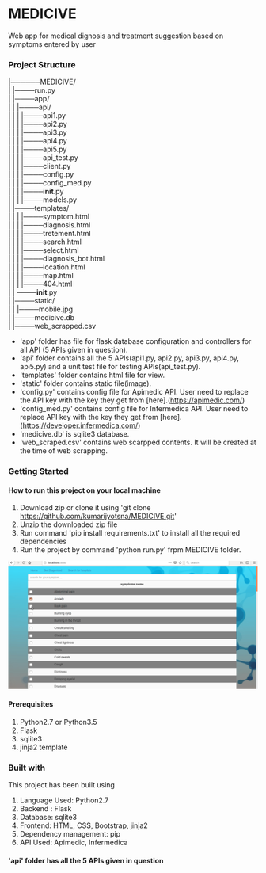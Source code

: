 # MEDICIVE
Web app for medical dignosis and treatment suggestion based on symptoms entered by user

### Project Structure
|──────MEDICIVE/  
| |────run.py  
| |────app/    
| | |────api/  
| | | |────api1.py   
| | | |────api2.py   
| | | |────api3.py   
| | | |────api4.py   
| | | |────api5.py   
| | | |────api_test.py   
| | | |────client.py   
| | | |────config.py   
| | | |────config_med.py   
| | | |────__init__.py   
| | | |────models.py   
| |────templates/  
| | | |────symptom.html  
| | | |────diagnosis.html  
| | | |────tretement.html  
| | | |────search.html  
| | | |────select.html  
| | | |────diagnosis_bot.html  
| | | |────location.html      
| | | |────map.html   
| | | |────404.html     
| | ────__init__.py  
| |────static/    
| | |────mobile.jpg        
| |────medicive.db  
| |────web_scrapped.csv  

- 'app' folder has file for flask database configuration and controllers for all API (5 APIs given in question).
- 'api' folder contains all the 5 APIs(api1.py, api2.py, api3.py, api4.py, api5.py) and a unit test file for testing APIs(api_test.py).
- 'templates' folder contains html file for view.
- 'static' folder contains static file(image).
- 'config.py' contains config file for Apimedic API. User need to replace the API key with the key they get from [here].(https://apimedic.com/)
- 'config_med.py' contains config file for Infermedica API. User need to replace API key with the key they get from [here].(https://developer.infermedica.com/)
- 'medicive.db' is sqlite3 database.
- 'web_scraped.csv' contains web scarpped contents. It will be created at the time of web scrapping.

### Getting Started

#### How to run this project on your local machine 
1) Download zip or clone it using 'git clone https://github.com/kumarijyotsna/MEDICIVE.git'
2) Unzip the downloaded zip file
3) Run command 'pip install requirements.txt' to install all the required dependencies
4) Run the project by command 'python run.py' frpm MEDICIVE folder.

![](app.gif)

#### Prerequisites
1) Python2.7 or Python3.5
2) Flask
3) sqlite3
4) jinja2 template

### Built with
This project has been built using 
1) Language Used: Python2.7
2) Backend : Flask
3) Database: sqlite3
4) Frontend: HTML, CSS, Bootstrap, jinja2
5) Dependency management: pip
6) API Used: Apimedic, Infermedica


#### 'api' folder has all the 5 APIs given in question






